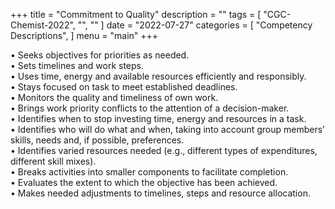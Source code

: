 +++
title = "Commitment to Quality"
description = ""
tags = [
    "CGC-Chemist-2022",
    "",
    ""
]
date = "2022-07-27"
categories = [
    "Competency Descriptions",
]
menu = "main"
+++

• Seeks objectives for priorities as needed.  
• Sets timelines and work steps.  
• Uses time, energy and available resources efficiently and responsibly.  
• Stays focused on task to meet established deadlines.  
• Monitors the quality and timeliness of own work.  
• Brings work priority conflicts to the attention of a decision-maker.  
• Identifies when to stop investing time, energy and resources in a task.  
• Identifies who will do what and when, taking into account group members’ skills, needs and, if possible, preferences.  
• Identifies varied resources needed (e.g., different types of expenditures, different skill mixes).  
• Breaks activities into smaller components to facilitate completion.  
• Evaluates the extent to which the objective has been achieved.  
• Makes needed adjustments to timelines, steps and resource allocation.  


 